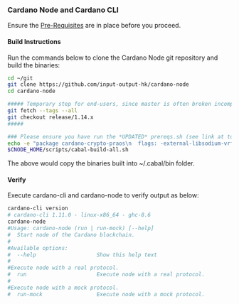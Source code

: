 ### Cardano Node and Cardano CLI

Ensure the [Pre-Requisites](../Common.md#dependencies-and-folder-structure-setup) are in place before you proceed.

#### Build Instructions

Run the commands below to clone the Cardano Node git repository and build the binaries:

``` bash
cd ~/git
git clone https://github.com/input-output-hk/cardano-node
cd cardano-node

##### Temporary step for end-users, since master is often broken incompatible with new networks
git fetch --tags --all
git checkout release/1.14.x
#####

### Please ensure you have run the *UPDATED* prereqs.sh (see link at top of this document) before continuing
echo -e "package cardano-crypto-praos\n  flags: -external-libsodium-vrf" > cabal.project.local
$CNODE_HOME/scripts/cabal-build-all.sh
```

The above would copy the binaries built into ~/.cabal/bin folder.

#### Verify

Execute cardano-cli and cardano-node to verify output as below:

```bash
cardano-cli version
# cardano-cli 1.11.0 - linux-x86_64 - ghc-8.6
cardano-node
#Usage: cardano-node (run | run-mock) [--help]
#  Start node of the Cardano blockchain.
#
#Available options:
#  --help                   Show this help text
#
#Execute node with a real protocol.
#  run                      Execute node with a real protocol.
#
#Execute node with a mock protocol.
#  run-mock                 Execute node with a mock protocol.
